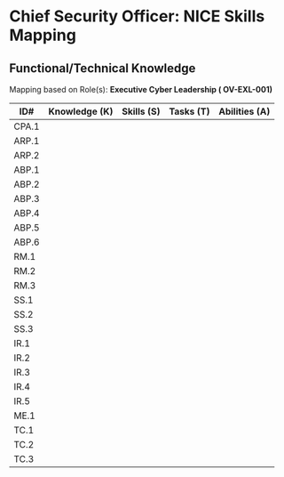 # Chief Security Officer: NICE Skills Mapping

## Functional/Technical Knowledge

Mapping based on Role(s):
**Executive Cyber Leadership ( OV-EXL-001)**

| ID# | Knowledge (K) | Skills (S) | Tasks (T) | Abilities (A) |
| ----- | --------- | ------------| --------- | ------------------ |
| CPA.1 |  |  |  | |
| ARP.1 |  |  |  | |
| ARP.2 |  |  |  | |
| ABP.1 |  |  |  | |
| ABP.2 |  |  |  | |
| ABP.3 |  |  |  | |
| ABP.4 |  |  |  | |
| ABP.5 |  |  |  | |
| ABP.6 |  |  |  | |
| RM.1  |  |  |  | |
| RM.2  |  |  |  | |
| RM.3  |  |  |  | |
| SS.1  |  |  |  | |
| SS.2  |  |  |  | |
| SS.3  |  |  |  | |
| IR.1  |  |  |  | |
| IR.2  |  |  |  | |
| IR.3  |  |  |  | |
| IR.4  |  |  |  | |
| IR.5  |  |  |  | |
| ME.1  |  |  |  | |
| TC.1  |  |  |  | |
| TC.2  |  |  |  | |
| TC.3  |  |  |  | |
